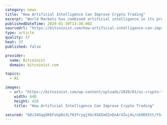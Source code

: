 ```yaml
---
category: news
title: "How Artificial Intelligence Can Improve Crypto Trading"
excerpt: "World Markets has combined artificial intelligence in its professional managed trading fund services. This company offers customers an AI-based trading system that reacts to every shift in the market, responding with structured market sell/buy orders that ensure far-superior results in trading. This fully-service global financial firm has a ..."
publishedDateTime: 2020-01-30T13:38:00Z
sourceUrl: "https://bitcoinist.com/how-artificial-intelligence-can-improve-crypto-trading/"
type: article
quality: 37
heat: 37
published: false

provider:
  name: Bitcoinist
  domain: bitcoinist.com

topics:
  - AI

images:
  - url: "https://bitcoinist.com/wp-content/uploads/2020/01/ai-crypto-trading1.jpg"
    width: 640
    height: 426
    title: "How Artificial Intelligence Can Improve Crypto Trading"

secured: "b0i34Gqq5KEFohpDo3Lf83fryqjXGc93AImO1nDxArXZuj4s/nk9DXStt/YS+Mz2fKJtAxmvxY/WjL1eiw7JpzQ1VBzyWbvhIzkWw9ILhX+ZWHi11BYuVNM0mtfgbQv9lWSpUnB9oS2+TTPI05shqRb+nzYnKOKWduYwGV2At290j/qvKrga/qgYu8Liy3KV6H0QOazy7Q9tlKWRZ1NyYI/3qNH3bJ9CoKXOV4rI97HswdFrshMjSCHEh/vxlxmZcgRCQYv0NJLZw//lZdVWXxjY9WfAStSg8Q2giQcCqhbsFoO0becJCsgXabr9hSbiu5AYgbN9UwkL4w2Ljix5gdJq7tzKevViFt52Nl67VrrlxC5ftD3D5bnCX7pNly/yhl2fKE7BuiNtpYHrQMC9QzfyXx271nmKZZi4jFRUqAvHS749t3/C4ykcFxv1Pw9yJe3W6FjGy6JMSSIySnggbdH663whTQz6cbnFIu099Bg=;Tog4pyviMpCumu0NDbianA=="
---
```


